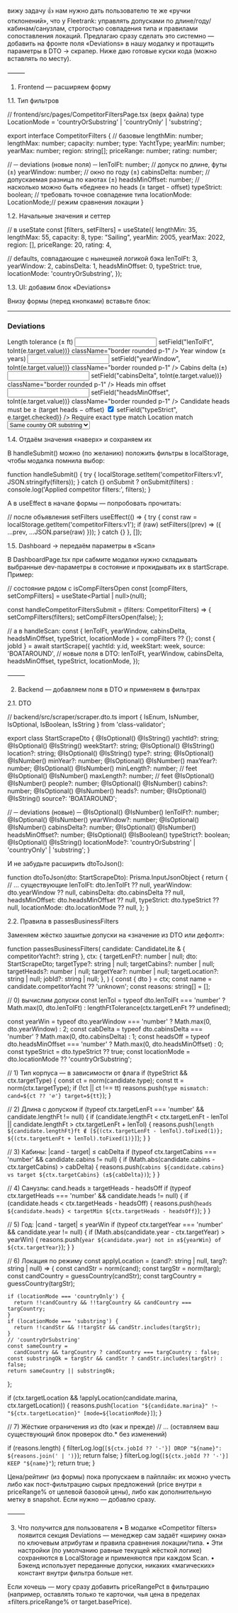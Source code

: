 вижу задачу 👍 нам нужно дать пользователю те же «ручки отклонений», что у Fleetrank: управлять допусками по длине/году/кабинам/санузлам, строгостью совпадения типа и правилами сопоставления локаций. Предлагаю сразу сделать это системно — добавить на фронте поля «Deviations» в нашу модалку и протащить параметры в DTO → скрапер. Ниже даю готовые куски кода (можно вставлять по месту).

⸻

1) Frontend — расширяем форму

1.1. Тип фильтров

// frontend/src/pages/CompetitorFiltersPage.tsx (верх файла)
type LocationMode = 'countryOrSubstring' | 'countryOnly' | 'substring';

export interface CompetitorFilters {
  // базовые
  lengthMin: number;
  lengthMax: number;
  capacity: number;
  type: YachtType;
  yearMin: number;
  yearMax: number;
  region: string[];
  priceRange: number;
  rating: number;

  // ─ deviations (новые поля) ─
  lenTolFt: number;          // допуск по длине, футы (±)
  yearWindow: number;        // окно по году (±)
  cabinsDelta: number;       // допускаемая разница по каютах (±)
  headsMinOffset: number;    // насколько можно быть «беднее» по heads (≥ target - offset)
  typeStrict: boolean;       // требовать точное совпадение типа
  locationMode: LocationMode;// режим сравнения локации
}

1.2. Начальные значения и сеттер

// в useState
const [filters, setFilters] = useState<CompetitorFilters>({
  lengthMin: 35,
  lengthMax: 55,
  capacity: 8,
  type: "Sailing",
  yearMin: 2005,
  yearMax: 2022,
  region: [],
  priceRange: 20,
  rating: 4,

  // defaults, совпадающие с нынешней логикой бэка
  lenTolFt: 3,
  yearWindow: 2,
  cabinsDelta: 1,
  headsMinOffset: 0,
  typeStrict: true,
  locationMode: 'countryOrSubstring',
});

1.3. UI: добавим блок «Deviations»

Внизу формы (перед кнопками) вставьте блок:

<hr className="my-2" />
<h3 className="font-semibold">Deviations</h3>

<div className="grid grid-cols-1 md:grid-cols-2 gap-3">
  <label className="flex flex-col">
    Length tolerance (± ft)
    <input
      type="number"
      inputMode="numeric"
      min={0}
      value={filters.lenTolFt}
      onChange={(e) => setField("lenTolFt", toInt(e.target.value))}
      className="border rounded p-1"
    />
  </label>

  <label className="flex flex-col">
    Year window (± years)
    <input
      type="number"
      inputMode="numeric"
      min={0}
      value={filters.yearWindow}
      onChange={(e) => setField("yearWindow", toInt(e.target.value))}
      className="border rounded p-1"
    />
  </label>

  <label className="flex flex-col">
    Cabins delta (±)
    <input
      type="number"
      inputMode="numeric"
      min={0}
      value={filters.cabinsDelta}
      onChange={(e) => setField("cabinsDelta", toInt(e.target.value))}
      className="border rounded p-1"
    />
  </label>

  <label className="flex flex-col">
    Heads min offset
    <input
      type="number"
      inputMode="numeric"
      min={0}
      value={filters.headsMinOffset}
      onChange={(e) => setField("headsMinOffset", toInt(e.target.value))}
      className="border rounded p-1"
    />
    <span className="text-xs text-gray-500 mt-1">
      Candidate heads must be ≥ (target heads − offset)
    </span>
  </label>

  <label className="flex items-center gap-2">
    <input
      type="checkbox"
      checked={filters.typeStrict}
      onChange={(e) => setField("typeStrict", e.target.checked)}
    />
    Require exact type match
  </label>

  <label className="flex flex-col">
    Location match
    <select
      value={filters.locationMode}
      onChange={(e) => setField("locationMode", e.target.value as LocationMode)}
      className="border rounded p-1"
    >
      <option value="countryOrSubstring">Same country OR substring</option>
      <option value="countryOnly">Same country only</option>
      <option value="substring">Substring match only</option>
    </select>
  </label>
</div>

1.4. Отдаём значения «наверх» и сохраняем их

В handleSubmit() можно (по желанию) положить фильтры в localStorage, чтобы модалка помнила выбор:

function handleSubmit() {
  try {
    localStorage.setItem('competitorFilters:v1', JSON.stringify(filters));
  } catch {}
  onSubmit ? onSubmit(filters) : console.log('Applied competitor filters:', filters);
}

А в useEffect в начале формы — попробовать прочитать:

// после объявления setFilters
useEffect(() => {
  try {
    const raw = localStorage.getItem('competitorFilters:v1');
    if (raw) setFilters((prev) => ({ ...prev, ...JSON.parse(raw) }));
  } catch {}
}, []);

1.5. Dashboard → передаём параметры в «Scan»

В DashboardPage.tsx при сабмите модалки нужно складывать выбранные dev-параметры в состояние и прокидывать их в startScrape. Пример:

// состояние рядом с isCompFiltersOpen
const [compFilters, setCompFilters] = useState<Partial<CompetitorFilters> | null>(null);

const handleCompetitorFiltersSubmit = (filters: CompetitorFilters) => {
  setCompFilters(filters);
  setCompFiltersOpen(false);
};

// а в handleScan:
const { lenTolFt, yearWindow, cabinsDelta, headsMinOffset, typeStrict, locationMode } = compFilters ?? {};
const { jobId } = await startScrape({
  yachtId: y.id,
  weekStart: week,
  source: 'BOATAROUND',
  // новые поля в DTO:
  lenTolFt,
  yearWindow,
  cabinsDelta,
  headsMinOffset,
  typeStrict,
  locationMode,
});


⸻

2) Backend — добавляем поля в DTO и применяем в фильтрах

2.1. DTO

// backend/src/scraper/scraper.dto.ts
import { IsEnum, IsNumber, IsOptional, IsBoolean, IsString } from 'class-validator';

export class StartScrapeDto {
  @IsOptional() @IsString() yachtId?: string;
  @IsOptional() @IsString() weekStart?: string;
  @IsOptional() @IsString() location?: string;
  @IsOptional() @IsString() type?: string;
  @IsOptional() @IsNumber() minYear?: number;
  @IsOptional() @IsNumber() maxYear?: number;
  @IsOptional() @IsNumber() minLength?: number; // feet
  @IsOptional() @IsNumber() maxLength?: number; // feet
  @IsOptional() @IsNumber() people?: number;
  @IsOptional() @IsNumber() cabins?: number;
  @IsOptional() @IsNumber() heads?: number;
  @IsOptional() @IsString() source?: 'BOATAROUND';

  // ─ deviations (новые) ─
  @IsOptional() @IsNumber() lenTolFt?: number;
  @IsOptional() @IsNumber() yearWindow?: number;
  @IsOptional() @IsNumber() cabinsDelta?: number;
  @IsOptional() @IsNumber() headsMinOffset?: number;
  @IsOptional() @IsBoolean() typeStrict?: boolean;
  @IsOptional() @IsString() locationMode?: 'countryOrSubstring' | 'countryOnly' | 'substring';
}

И не забудьте расширить dtoToJson():

function dtoToJson(dto: StartScrapeDto): Prisma.InputJsonObject {
  return {
    // ... существующие
    lenTolFt: dto.lenTolFt ?? null,
    yearWindow: dto.yearWindow ?? null,
    cabinsDelta: dto.cabinsDelta ?? null,
    headsMinOffset: dto.headsMinOffset ?? null,
    typeStrict: dto.typeStrict ?? null,
    locationMode: dto.locationMode ?? null,
  };
}

2.2. Правила в passesBusinessFilters

Заменяем жёстко зашитые допуски на «значение из DTO или дефолт»:

function passesBusinessFilters(
  candidate: CandidateLite & { competitorYacht?: string },
  ctx: {
    targetLenFt?: number | null;
    dto: StartScrapeDto;
    targetType?: string | null;
    targetCabins?: number | null;
    targetHeads?: number | null;
    targetYear?: number | null;
    targetLocation?: string | null;
    jobId?: string | null;
  },
) {
  const { dto } = ctx;
  const name = candidate.competitorYacht ?? 'unknown';
  const reasons: string[] = [];

  // 0) вычислим допуски
  const lenTol = typeof dto.lenTolFt === 'number'
    ? Math.max(0, dto.lenTolFt)
    : lengthFtTolerance(ctx.targetLenFt ?? undefined);

  const yearWin = typeof dto.yearWindow === 'number' ? Math.max(0, dto.yearWindow) : 2;
  const cabDelta = typeof dto.cabinsDelta === 'number' ? Math.max(0, dto.cabinsDelta) : 1;
  const headsOff = typeof dto.headsMinOffset === 'number' ? Math.max(0, dto.headsMinOffset) : 0;
  const typeStrict = dto.typeStrict ?? true;
  const locationMode = dto.locationMode ?? 'countryOrSubstring';

  // 1) Тип корпуса — в зависимости от флага
  if (typeStrict && ctx.targetType) {
    const ct = norm(candidate.type);
    const tt = norm(ctx.targetType);
    if (!ct || ct !== tt) reasons.push(`type mismatch: cand=${ct ?? '∅'} target=${tt}`);
  }

  // 2) Длина с допуском
  if (typeof ctx.targetLenFt === 'number' && candidate.lengthFt != null) {
    if (candidate.lengthFt < ctx.targetLenFt - lenTol ||
        candidate.lengthFt > ctx.targetLenFt + lenTol) {
      reasons.push(`length ${candidate.lengthFt}ft ∉ [${(ctx.targetLenFt - lenTol).toFixed(1)}; ${(ctx.targetLenFt + lenTol).toFixed(1)}]`);
    }
  }

  // 3) Кабины: |cand - target| ≤ cabDelta
  if (typeof ctx.targetCabins === 'number' && candidate.cabins != null) {
    if (Math.abs(candidate.cabins - ctx.targetCabins) > cabDelta) {
      reasons.push(`cabins ${candidate.cabins} vs target ${ctx.targetCabins} (±${cabDelta})`);
    }
  }

  // 4) Санузлы: cand.heads ≥ targetHeads - headsOff
  if (typeof ctx.targetHeads === 'number' && candidate.heads != null) {
    if (candidate.heads < ctx.targetHeads - headsOff) {
      reasons.push(`heads ${candidate.heads} < targetMin ${ctx.targetHeads - headsOff}`);
    }
  }

  // 5) Год: |cand - target| ≤ yearWin
  if (typeof ctx.targetYear === 'number' && candidate.year != null) {
    if (Math.abs(candidate.year - ctx.targetYear) > yearWin) {
      reasons.push(`year ${candidate.year} not in ±${yearWin} of ${ctx.targetYear}`);
    }
  }

  // 6) Локация по режиму
  const applyLocation = (cand?: string | null, targ?: string | null) => {
    const candStr = norm(cand);
    const targStr = norm(targ);
    const candCountry = guessCountry(candStr);
    const targCountry = guessCountry(targStr);

    if (locationMode === 'countryOnly') {
      return !!candCountry && !!targCountry && candCountry === targCountry;
    }
    if (locationMode === 'substring') {
      return !!candStr && !!targStr && candStr.includes(targStr);
    }
    // 'countryOrSubstring'
    const sameCountry =
      candCountry && targCountry ? candCountry === targCountry : false;
    const substringOk = targStr && candStr ? candStr.includes(targStr) : false;
    return sameCountry || substringOk;
  };

  if (ctx.targetLocation && !applyLocation(candidate.marina, ctx.targetLocation)) {
    reasons.push(`location "${candidate.marina}" !~ "${ctx.targetLocation}" [mode=${locationMode}]`);
  }

  // 7) Жёсткие ограничения из dto (как и прежде)
  // ... (оставляем ваш существующий блок проверок dto.* без изменений)

  if (reasons.length) {
    filterLog.log(`[${ctx.jobId ?? '-'}] DROP "${name}": ${reasons.join(' | ')}`);
    return false;
  }
  filterLog.log(`[${ctx.jobId ?? '-'}] KEEP "${name}"`);
  return true;
}

Цена/рейтинг (из формы) пока пропускаем в пайплайн: их можно учесть либо как пост-фильтрацию сырых предложений (price внутри ± priceRange% от целевой базовой цены), либо как дополнительную метку в snapshot. Если нужно — добавлю сразу.

⸻

3) Что получится для пользователя
	•	В модалке «Competitor filters» появится секция Deviations — менеджер сам задаёт «ширину окна» по ключевым атрибутам и правила сравнения локации/типа.
	•	Эти настройки (по умолчанию равные текущей жёсткой логике) сохраняются в LocalStorage и применяются при каждом Scan.
	•	Бэкенд использует переданные допуски, никаких «магических» констант внутри фильтра больше нет.

Если хочешь — могу сразу добавить priceRangePct в фильтрацию (например, оставлять только те карточки, чья цена в пределах ±filters.priceRange% от target.basePrice).